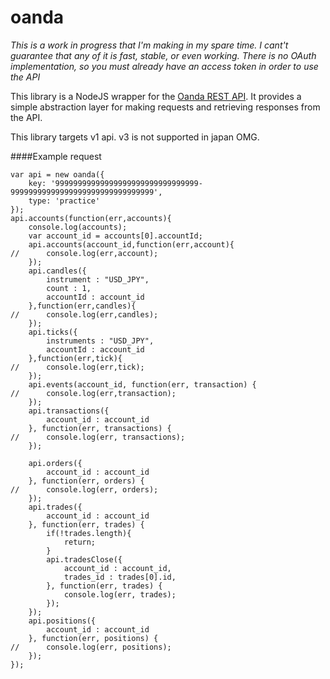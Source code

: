 # oanda

*This is a work in progress that I'm making in my spare time. I cant't guarantee that any of it is fast, stable, or even working. There is no OAuth implementation, so you must already have an access token in order to use the API*

This library is a NodeJS wrapper for the [Oanda REST API](http://developer.oanda.com/rest-live/introduction/). It provides a simple abstraction layer for making requests and retrieving responses from the API.

This library targets v1 api. v3 is not supported in japan OMG.

####Example request

	var api = new oanda({
		key: '99999999999999999999999999999999-99999999999999999999999999999999',
		type: 'practice'
	});
	api.accounts(function(err,accounts){
		console.log(accounts);
		var account_id = accounts[0].accountId;
		api.accounts(account_id,function(err,account){
	//		console.log(err,account);
		});
		api.candles({
			instrument : "USD_JPY",
			count : 1,
			accountId : account_id
		},function(err,candles){
	//		console.log(err,candles);
		});
		api.ticks({
			instruments : "USD_JPY",
			accountId : account_id
		},function(err,tick){
	//		console.log(err,tick);
		});
		api.events(account_id, function(err, transaction) {
	//		console.log(err,transaction);
		});
		api.transactions({
			account_id : account_id
		}, function(err, transactions) {
	//		console.log(err, transactions);
		});

		api.orders({
			account_id : account_id
		}, function(err, orders) {
	//		console.log(err, orders);
		});
		api.trades({
			account_id : account_id
		}, function(err, trades) {
			if(!trades.length){
				return;
			}
			api.tradesClose({
				account_id : account_id,
				trades_id : trades[0].id,
			}, function(err, trades) {
				console.log(err, trades);
			});
		});
		api.positions({
			account_id : account_id
		}, function(err, positions) {
	//		console.log(err, positions);
		});
	});

